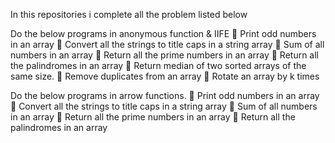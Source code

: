 In this repositories i complete all the problem listed below

Do the below programs in anonymous function & IIFE
	Print odd numbers in an array
	Convert all the strings to title caps in a string array
	Sum of all numbers in an array
	Return all the prime numbers in an array
	Return all the palindromes in an array
	Return median of two sorted arrays of the same size.
	Remove duplicates from an array
	Rotate an array by k times

Do the below programs in arrow functions.
	Print odd numbers in an array
	Convert all the strings to title caps in a string array
	Sum of all numbers in an array
	Return all the prime numbers in an array
	Return all the palindromes in an array


